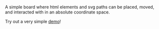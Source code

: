 A simple board where html elements and svg paths can be placed, moved, and interacted with in an absolute coordinate space.

Try out a very simple [demo](https://demo.lightbluefox.xyz/svelte-whiteboard)!
